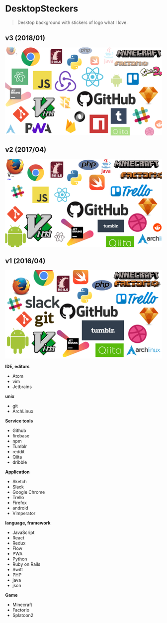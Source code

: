 # DesktopSteckers
> Desktop background with stickers of logo what I love.

## v3 (2018/01)
![elzup desktop steckers v3](./dist/v3.png)

## v2 (2017/04)
![elzup desktop steckers v2](./dist/v2.png)

## v1 (2016/04)
![elzup desktop steckers](./dist/v1.png)


**IDE, editors**

* Atom
* vim
* Jetbrains

**unix**

* git
* ArchLinux

**Service tools**

* Github
* firebase
* npm
* Tumblr
* reddit
* Qiita
* dribble

**Application**

* Sketch
* Slack
* Google Chrome
* Trello
* Firefox
* android
* Vimperator

**language, framework**

* JavaScript
* React
* Redux
* Flow
* PWA
* Python
* Ruby on Rails
* Swift
* PHP
* java
* json

**Game**

* Minecraft
* Factorio
* Splatoon2
